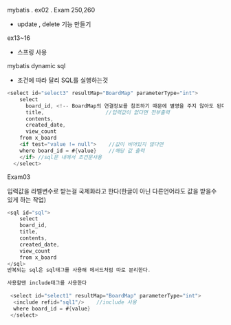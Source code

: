 mybatis . ex02 . Exam 250,260 

- update , delete 기능 만들기

ex13~16 

- 스프링 사용

mybatis   dynamic sql

- 조건에 따라 달리 SQL를 실행하는것

```java
<select id="select3" resultMap="BoardMap" parameterType="int">
    select 
      board_id, <!-- BoardMap의 연결정보를 참조하기 때문에 별명을 주지 않아도 된다. -->
      title,                    //입력값이 없다면 전부출력
      contents,
      created_date,
      view_count 
    from x_board
    <if test="value != null">    //값이 비어있지 않다면
    where board_id = #{value}    //해당 값 출력
    </if> //sql문 내에서 조건문사용
  </select>
```



Exam03 

입력값을 라벨변수로 받는걸 국제화라고 한다(한글이 아닌 다른언어라도  값을 받을수 있게 하는 작업)

```java
<sql id="sql">
	select
    board_id,
    title,
    contents,
    created_date,
    view_count
    from x_board
</sql>
반복되는 sql은 sql태그를 사용해 메서드처럼 따로 분리한다.
                
사용할땐 include태그를 사용한다
        
 <select id="select1" resultMap="BoardMap" parameterType="int">
  <include refid="sql1"/>    //include 사용
  where	board_id = #{value}
 </select>
```



